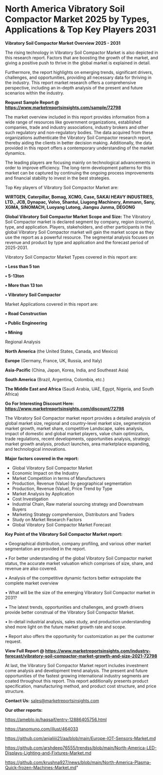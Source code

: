 # North America Vibratory Soil Compactor Market 2025 by Types, Applications & Top Key Players 2031

<Strong> Vibratory Soil Compactor Market Overview 2025 - 2031</strong>

The rising technology in Vibratory Soil Compactor Market is also depicted in this research report. Factors that are boosting the growth of the market, and giving a positive push to thrive in the global market is explained in detail.

Furthermore, the report highlights on emerging trends, significant drivers, challenges, and opportunities, providing all necessary data for thriving in the industry. This report market research offers a comprehensive perspective, including an in-depth analysis of the present and future scenarios within the industry.

<strong>Request Sample Report @ <a href=https://www.marketreportsinsights.com/sample/72798>https://www.marketreportsinsights.com/sample/72798</a></strong>

The market overview included in this report provides information from a wide range of resources like government organizations, established companies, trade and industry associations, industry brokers and other such regulatory and non-regulatory bodies. The data acquired from these organizations authenticate the Vibratory Soil Compactor research report, thereby aiding the clients in better decision making. Additionally, the data provided in this report offers a contemporary understanding of the market dynamics.

The leading players are focusing mainly on technological advancements in order to improve efficiency. The long-term development patterns for this market can be captured by continuing the ongoing process improvements and financial stability to invest in the best strategies.

Top Key players of Vibratory Soil Compactor Market are:

<strong>WIRTGEN, Caterpillar, Bomag, XCMG, Case, SAKAI HEAVY INDUSTRIES, LTD., JCB, Dynapac, Volvo, Shantui, Liugong Machinery, Ammann, Sany, XGMA, SINOMACH, Luoyang Lutong, Jiangsu Junma, DEGONG</strong>

<strong><b>Global Vibratory Soil Compactor Market Scope and Size:</b></strong>
The Vibratory Soil Compactor market is declared segment by company, region (country), type, and application. Players, stakeholders, and other participants in the global Vibratory Soil Compactor market will gain the market scope as they use the report as a powerful resource. The segmental analysis focuses on revenue and product by type and application and the forecast period of 2025-2031.

Vibratory Soil Compactor Market Types covered in this report are:

<strong>• Less than 5 ton

• 5-13ton

• More than 13 ton

• Vibratory Soil Compactor</strong>

Market Applications covered in this report are:

<strong>• Road Construction

• Public Engineering

• Mining</strong> 

Regional Analysis

<strong>North America</strong> (the United States, Canada, and Mexico)

<strong>Europe</strong> (Germany, France, UK, Russia, and Italy)

<strong>Asia-Pacific</strong> (China, Japan, Korea, India, and Southeast Asia)

<strong>South America</strong> (Brazil, Argentina, Colombia, etc.)

<strong>The Middle East and Africa</strong> (Saudi Arabia, UAE, Egypt, Nigeria, and South Africa)

<strong>Go For Interesting Discount Here: <a href=https://www.marketreportsinsights.com/discount/72798>https://www.marketreportsinsights.com/discount/72798</a></strong>

The Vibratory Soil Compactor market report provides a detailed analysis of global market size, regional and country-level market size, segmentation market growth, market share, competitive Landscape, sales analysis, impact of domestic and global market players, value chain optimization, trade regulations, recent developments, opportunities analysis, strategic market growth analysis, product launches, area marketplace expanding, and technological innovations.

<strong><b>Major factors covered in the report:</b></strong>
<ul>
  <li>Global Vibratory Soil Compactor Market </li>
  <li>Economic Impact on the Industry</li>
  <li>Market Competition in terms of Manufacturers</li>
  <li>Production, Revenue (Value) by geographical segmentation</li>
  <li>Production, Revenue (Value), Price Trend by Type</li>
  <li>Market Analysis by Application</li>
  <li>Cost Investigation</li>
  <li>Industrial Chain, Raw material sourcing strategy and Downstream Buyers</li>
  <li>Marketing Strategy comprehension, Distributors and Traders</li>
  <li>Study on Market Research Factors</li>
  <li>Global Vibratory Soil Compactor Market Forecast</li>
</ul>

<strong><b>Key Point of the Vibratory Soil Compactor Market report:</b></strong>

• Geographical distribution, company profiling, and various other market segmentation are provided in the report.

• For better understanding of the global Vibratory Soil Compactor market status, the accurate market valuation which comprises of size, share, and revenue are also covered.

• Analysis of the competitive dynamic factors better extrapolate the complete market overview

• What will be the size of the emerging Vibratory Soil Compactor market in 2031?

• The latest trends, opportunities and challenges, and growth drivers provide better construal of the Vibratory Soil Compactor Market.

• In-detail industrial analysis, sales study, and production understanding shed more light on the future market growth rate and scope.

• Report also offers the opportunity for customization as per the customer request.

<strong><b>View Full Report @ <a href=https://www.marketreportsinsights.com/industry-forecast/vibratory-soil-compactor-market-growth-and-size-2021-72798>https://www.marketreportsinsights.com/industry-forecast/vibratory-soil-compactor-market-growth-and-size-2021-72798</a></b></strong>


At last, the Vibratory Soil Compactor Market report includes investment come analysis and development trend analysis. The present and future opportunities of the fastest growing international industry segments are coated throughout this report. This report additionally presents product specification, manufacturing method, and product cost structure, and price structure.

<strong>Contact Us:</strong>
sales@marketreportsinsights.com

<strong>Our other reports:</strong>

<a href=https://ameblo.jp/haqsaif/entry-12886405756.html>https://ameblo.jp/haqsaif/entry-12886405756.html</a>

<a href=https://tanomuno.com/illust/464033>https://tanomuno.com/illust/464033</a>

<a href=https://github.com/anjaliiii21/aa/blob/main/Europe-IOT-Sensors-Market.md>https://github.com/anjaliiii21/aa/blob/main/Europe-IOT-Sensors-Market.md</a>

<a href=https://github.com/arshdeep76555/trendss/blob/main/North-America-LED-Displays-Lighting-and-Fixtures-Market.md>https://github.com/arshdeep76555/trendss/blob/main/North-America-LED-Displays-Lighting-and-Fixtures-Market.md</a>

<a href=https://github.com/krushna927/news/blob/main/North-America-Plasma-Quick-frozen-Machines-Market.md>https://github.com/krushna927/news/blob/main/North-America-Plasma-Quick-frozen-Machines-Market.md</a>"
